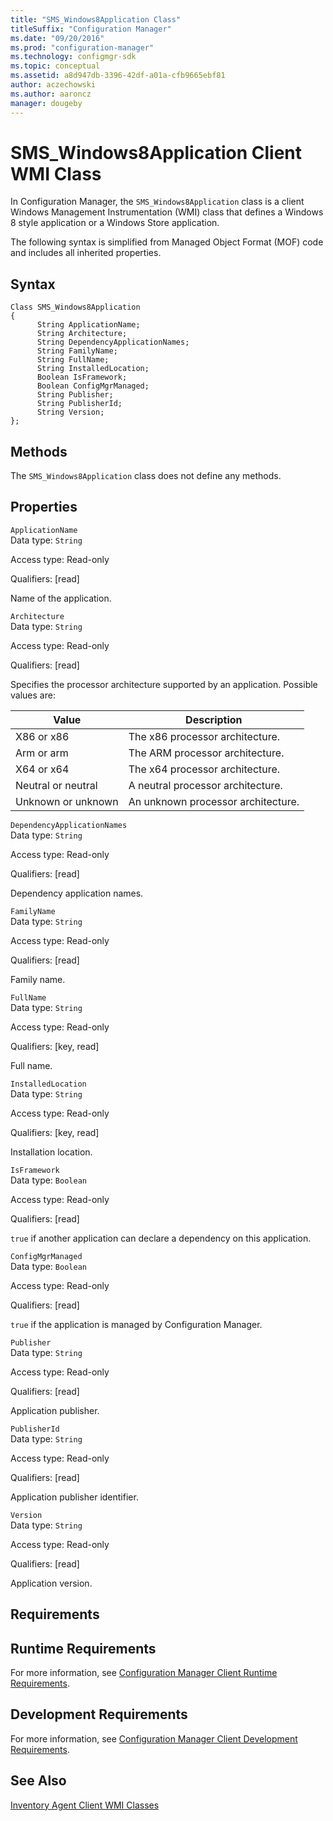 ```yaml
---
title: "SMS_Windows8Application Class"
titleSuffix: "Configuration Manager"
ms.date: "09/20/2016"
ms.prod: "configuration-manager"
ms.technology: configmgr-sdk
ms.topic: conceptual
ms.assetid: a8d947db-3396-42df-a01a-cfb9665ebf81
author: aczechowski
ms.author: aaroncz
manager: dougeby
---
```

# SMS_Windows8Application Client WMI Class
In Configuration Manager, the `SMS_Windows8Application` class is a client Windows Management Instrumentation (WMI) class that defines a Windows 8 style application or a Windows Store application.  

 The following syntax is simplified from Managed Object Format (MOF) code and includes all inherited properties.  

## Syntax  

```  
Class SMS_Windows8Application  
{  
      String ApplicationName;  
      String Architecture;  
      String DependencyApplicationNames;  
      String FamilyName;  
      String FullName;  
      String InstalledLocation;  
      Boolean IsFramework;  
      Boolean ConfigMgrManaged;  
      String Publisher;  
      String PublisherId;  
      String Version;  
};  
```  

## Methods  
 The `SMS_Windows8Application` class does not define any methods.  

## Properties  
 `ApplicationName`  
 Data type: `String`  

 Access type: Read-only  

 Qualifiers: [read]  

 Name of the application.  

 `Architecture`  
 Data type: `String`  

 Access type: Read-only  

 Qualifiers: [read]  

 Specifies the processor architecture supported by an application. Possible values are:  

|Value|Description|  
|-----------|-----------------|  
|X86 or x86|The x86 processor architecture.|  
|Arm or arm|The ARM processor architecture.|  
|X64 or x64|The x64 processor architecture.|  
|Neutral or neutral|A neutral processor architecture.|  
|Unknown or unknown|An unknown processor architecture.|  

 `DependencyApplicationNames`  
 Data type: `String`  

 Access type: Read-only  

 Qualifiers: [read]  

 Dependency application names.  

 `FamilyName`  
 Data type: `String`  

 Access type: Read-only  

 Qualifiers: [read]  

 Family name.  

 `FullName`  
 Data type: `String`  

 Access type: Read-only  

 Qualifiers: [key, read]  

 Full name.  

 `InstalledLocation`  
 Data type: `String`  

 Access type: Read-only  

 Qualifiers: [key, read]  

 Installation location.  

 `IsFramework`  
 Data type: `Boolean`  

 Access type: Read-only  

 Qualifiers: [read]  

 `true` if another application can declare a dependency on this application.  

 `ConfigMgrManaged`  
 Data type: `Boolean`  

 Access type: Read-only  

 Qualifiers: [read]  

 `true` if the application is managed by Configuration Manager.  

 `Publisher`  
 Data type: `String`  

 Access type: Read-only  

 Qualifiers: [read]  

 Application publisher.  

 `PublisherId`  
 Data type: `String`  

 Access type: Read-only  

 Qualifiers: [read]  

 Application publisher identifier.  

 `Version`  
 Data type: `String`  

 Access type: Read-only  

 Qualifiers: [read]  

 Application version.  

## Requirements  

## Runtime Requirements  
 For more information, see [Configuration Manager Client Runtime Requirements](../../../../../develop/core/reqs/client-runtime-requirements.md).  

## Development Requirements  
 For more information, see [Configuration Manager Client Development Requirements](../../../../../develop/core/reqs/client-development-requirements.md).  

## See Also  
 [Inventory Agent Client WMI Classes](../../../../../develop/reference/core/clients/client-classes/inventory-agent-client-wmi-classes.md)
